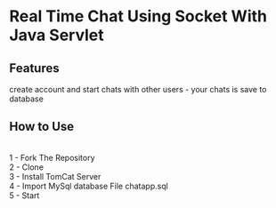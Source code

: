 # Real Time Chat Using Socket With Java Servlet
## Features
create account and start chats with other users - your chats is save to database



## How to Use
<br>
1 - Fork The Repository
<br>
2 - Clone
<br>
3 - Install TomCat Server
<br>
4 - Import MySql database File chatapp.sql
<br>
5 - Start
